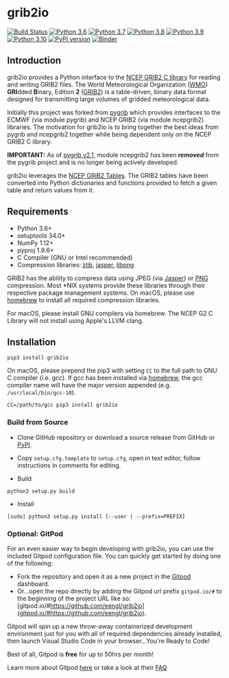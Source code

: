 # grib2io

[![Build Status](https://travis-ci.com/eengl/grib2io.svg?branch=master)](https://travis-ci.com/eengl/grib2io)
[![Python 3.6](https://img.shields.io/badge/python-3.6-blue.svg)](https://www.python.org/downloads/release/python-360/)
[![Python 3.7](https://img.shields.io/badge/python-3.7-blue.svg)](https://www.python.org/downloads/release/python-370/)
[![Python 3.8](https://img.shields.io/badge/python-3.8-blue.svg)](https://www.python.org/downloads/release/python-380/)
[![Python 3.9](https://img.shields.io/badge/python-3.9-blue.svg)](https://www.python.org/downloads/release/python-390/)
[![Python 3.10](https://img.shields.io/badge/python-3.10-blue.svg)](https://www.python.org/downloads/release/python-3100/)
[![PyPI version](https://badge.fury.io/py/grib2io.svg)](https://badge.fury.io/py/grib2io)
[![Binder](https://mybinder.org/badge_logo.svg)](https://mybinder.org/v2/gh/eengl/grib2io/HEAD)

## Introduction

grib2io provides a Python interface to the [NCEP GRIB2 C library](https://github.com/NOAA-EMC/NCEPLIBS-g2c) for reading and writing GRIB2 files.  The World Meteorological Organization ([WMO](https://www.wmo.int)) **GRI**dded **B**inary, Edition **2** ([GRIB2](https://www.wmo.int/pages/prog/www/WMOCodes/Guides/GRIB/GRIB2_062006.pdf)) is a table-driven, binary data format designed for transmitting large volumes of gridded meteorological data.

Initially this project was forked from [pygrib](https://github.com/jswhit/pygrib) which provides interfaces to the ECMWF (via module pygrib) and NCEP GRIB2 (via module ncepgrib2) libraries.  The motivation for grib2io is to bring together the best ideas from pygrib and ncepgrib2 together while being dependent only on the NCEP GRIB2 C library.

**IMPORTANT:** As of [pygrib v2.1](https://github.com/jswhit/pygrib/releases/tag/v2.1rel), module ncepgrib2 has been ***removed*** from the pygrib project and is no longer being actively developed.

grib2io leverages the [NCEP GRIB2 Tables](https://www.nco.ncep.noaa.gov/pmb/docs/grib2/grib2_doc/).  The GRIB2 tables have been converted into Python dictionaries and functions provided to fetch a given table and return values from it.

## Requirements
* Python 3.6+
* setuptools 34.0+
* NumPy 1.12+
* pyproj 1.9.6+
* C Compiler (GNU or Intel recommended)
* Compression libraries: [zlib](https://zlib.net), [jasper](https://github.com/jasper-software/jasper), [libpng](http://libpng.org)

GRIB2 has the ability to compress data using JPEG (via [Jasper](https://github.com/jasper-software/jasper)) or [PNG](https://sourceforge.net/projects/libpng/) compression.  Most \*NIX systems provide these libraries through their respective package management systems.  On macOS, please use [homebrew](https://brew.sh) to install all required compression libraries.

For macOS, please install GNU compilers via homebrew.  The NCEP G2 C Library will not install using Apple's LLVM clang.

## Installation

```shell
pip3 install grib2io
```
On macOS, please prepend the pip3 with setting `CC` to the full path to GNU C compiler (i.e. gcc).  If gcc has been installed via [homebrew](https://brew.sh), the gcc compiler name will have the major version appended (e.g. `/usr/local/bin/gcc-10`).

```shell
CC=/path/to/gcc pip3 install grib2io
```

### Build from Source

* Clone GitHub repository or download a source release from GitHub or [PyPI](https://pypi.python.org/pypi/grib2io).

* Copy `setup.cfg.template` to `setup.cfg`, open in text editor, follow instructions in comments for editing.

* Build

```shell
python3 setup.py build
```

* Install

```shell
[sudo] python3 setup.py install [--user | --prefix=PREFIX]
```

### Optional: GitPod
For an even easier way to begin developing with grib2io, you can use the included Gitpod configuration file.
You can quickly get started by doing one of the following:
- Fork the repository and open it as a new project in the [Gitpod](https://gitpod.io/) dashboard.
- Or...open the repo directly by adding the Gitpod url prefix `gitpod.io/#` to the beginning of the project URL like so: [gitpod.io/#https://github.com/eengl/grib2io](gitpod.io/#https://github.com/eengl/grib2io).

Gitpod will spin up a new throw-away containerized development environment just for you with all of required dependencies already installed, then launch Visual Studio Code in your browser...You're Ready to Code!

Best of all, Gitpod is **free** for up to 50hrs per month!

Learn more about Gitpod [here](https://gitpod.io) or take a look at their [FAQ](https://community.gitpod.io/faq)
